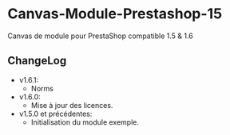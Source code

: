 # Canvas-Module-Prestashop-15
Canvas de module pour PrestaShop compatible 1.5 & 1.6

## ChangeLog
* v1.6.1:
	* Norms
* v1.6.0:
	* Mise à jour des licences.
* v1.5.0 et précédentes:
	* Initialisation du module exemple.